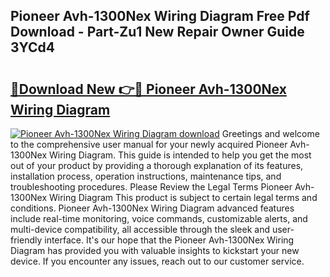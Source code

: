 ## Pioneer Avh-1300Nex Wiring Diagram Free Pdf Download - Part-Zu1 New Repair Owner Guide 3YCd4

# <h2><a href="http://dfr4vy.blite.top/?on=Pioneer+Avh-1300Nex+Wiring+Diagram">🔗Download New 👉🔴 Pioneer Avh-1300Nex Wiring Diagram</a></h2>

[![Pioneer Avh-1300Nex Wiring Diagram download](https://i.imgur.com/lujVjoI.png)](http://dfr4vy.blite.top/?on=Pioneer+Avh-1300Nex+Wiring+Diagram)
Greetings and welcome to the comprehensive user manual for your newly acquired Pioneer Avh-1300Nex Wiring Diagram. This guide is intended to help you get the most out of your product by providing a thorough explanation of its features, installation process, operation instructions, maintenance tips, and troubleshooting procedures. Please Review the Legal Terms Pioneer Avh-1300Nex Wiring Diagram This product is subject to certain legal terms and conditions. Pioneer Avh-1300Nex Wiring Diagram advanced features include real-time monitoring, voice commands, customizable alerts, and multi-device compatibility, all accessible through the sleek and user-friendly interface. It's our hope that the Pioneer Avh-1300Nex Wiring Diagram has provided you with valuable insights to kickstart your new device. If you encounter any issues, reach out to our customer service.
